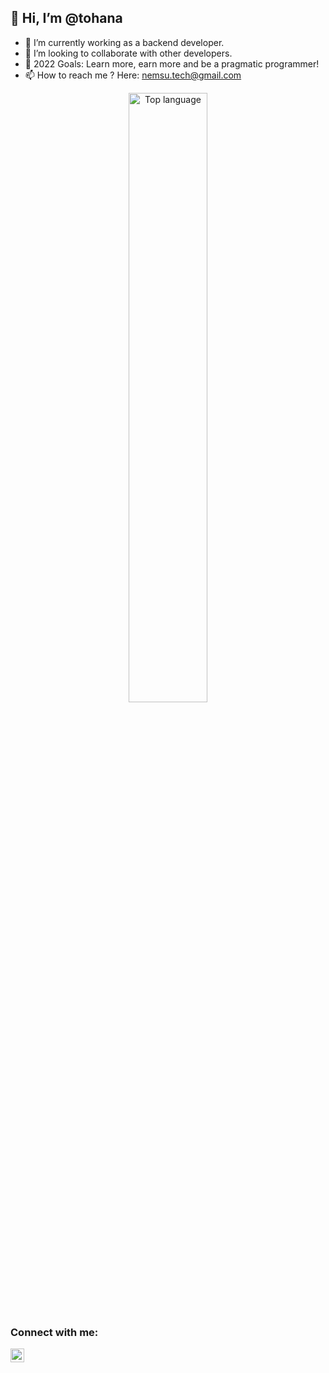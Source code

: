 ##  👋 Hi, I’m @tohana
- 🌱 I’m currently working as a backend developer.
- 👯 I’m looking to collaborate with other developers.
- 🥅 2022 Goals: Learn more, earn more and be a pragmatic programmer!
- 📫 How to reach me ? Here: nemsu.tech@gmail.com

<p>
  <p align="center">
     <img
      id="git-language"
      class="status-card"
      src="https://github-readme-stats.vercel.app/api/top-langs/?username=Nemsu&layout=compact&theme=dracula"
      alt="Top language"
         width="50%"
    />
</p>

### Connect with me:

[<img align="left" alt="codeSTACKr | LinkedIn" width="22px" src="https://cdn.jsdelivr.net/npm/simple-icons@v3/icons/linkedin.svg" />][linkedin]
<br />

[linkedin]: https://www.linkedin.com/in/nem-su-ba094b218/
